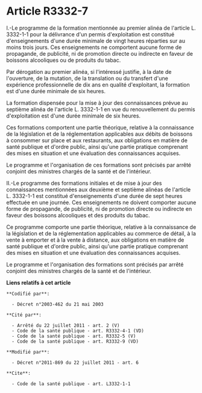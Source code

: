 # Article R3332-7

I.-Le programme de la formation mentionnée au premier alinéa de l'article L. 3332-1-1 pour la délivrance d'un permis
d'exploitation est constitué d'enseignements d'une durée minimale de vingt heures réparties sur au moins trois jours. Ces
enseignements ne comportent aucune forme de propagande, de publicité, ni de promotion directe ou indirecte en faveur de
boissons alcooliques ou de produits du tabac. 

Par dérogation au premier alinéa, si l'intéressé justifie, à la date de l'ouverture, de la mutation, de la translation ou du
transfert d'une expérience professionnelle de dix ans en qualité d'exploitant, la formation est d'une durée minimale de six
heures. 

La formation dispensée pour la mise à jour des connaissances prévue au septième alinéa de l'article L. 3332-1-1 en vue du
renouvellement du permis d'exploitation est d'une durée minimale de six heures. 

Ces formations comportent une partie théorique, relative à la connaissance de la législation et de la réglementation
applicables aux débits de boissons à consommer sur place et aux restaurants, aux obligations en matière de santé publique et
d'ordre public, ainsi qu'une partie pratique comprenant des mises en situation et une évaluation des connaissances acquises. 

Le programme et l'organisation de ces formations sont précisés par arrêté conjoint des ministres chargés de la santé et de
l'intérieur. 

II.-Le programme des formations initiales et de mise à jour des connaissances mentionnées aux deuxième et septième alinéas de
l'article L. 3332-1-1 est constitué d'enseignements d'une durée de sept heures effectuée en une journée. Ces enseignements ne
doivent comporter aucune forme de propagande, de publicité, ni de promotion directe ou indirecte en faveur des boissons
alcooliques et des produits du tabac. 

Ce programme comporte une partie théorique, relative à la connaissance de la législation et de la réglementation applicables
au commerce de détail, à la vente à emporter et à la vente à distance, aux obligations en matière de santé publique et
d'ordre public, ainsi qu'une partie pratique comprenant des mises en situation et une évaluation des connaissances acquises. 

Le programme et l'organisation des formations sont précisés par arrêté conjoint des ministres chargés de la santé et de
l'intérieur.

**Liens relatifs à cet article**

	**Codifié par**:

	  - Décret n°2003-462 du 21 mai 2003

	**Cité par**:

	  - Arrêté du 22 juillet 2011 - art. 2 (V)
	  - Code de la santé publique - art. R3332-4-1 (VD)
	  - Code de la santé publique - art. R3332-5 (V)
	  - Code de la santé publique - art. R3332-9 (VD)

	**Modifié par**:

	  - Décret n°2011-869 du 22 juillet 2011 - art. 6

	**Cite**:

	  - Code de la santé publique - art. L3332-1-1

